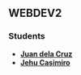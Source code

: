 ## WEBDEV2

### Students

- **[Juan dela Cruz](mailto:juan.delacruz@liham.ph)**
- **[Jehu Casimiro](mailto:jehucasimiro@student.laverdad.edu.ph)**